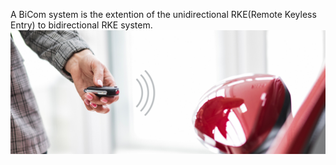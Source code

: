 A BiCom system is the extention of the unidirectional RKE(Remote Keyless Entry) to bidirectional RKE system.
 ![Block Diagram](https://github.com/ShamaTorgal/M3_G15/blob/main/Project2/1_Requirements/Bicomsys.jpg)
 
